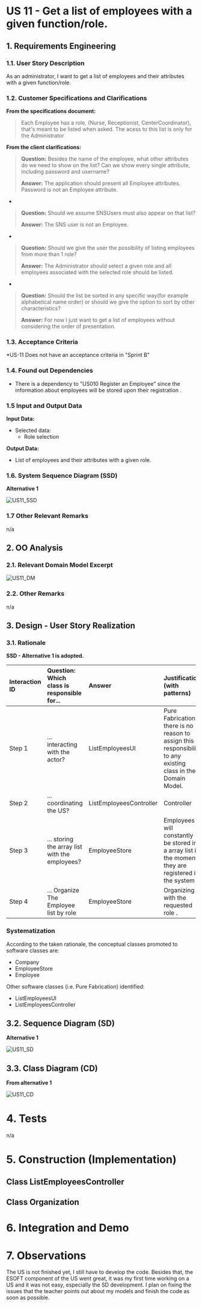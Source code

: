 # US 11 - Get a list of employees with a given function/role.

## 1. Requirements Engineering


### 1.1. User Story Description


As an administrator, I want to get a list of employees and their attributes with a given function/role.



### 1.2. Customer Specifications and Clarifications 


**From the specifications document:**

>	Each Employee has a role, (Nurse, Receptionist, CenterCoordinator), that's meant to be listed when asked.
>	The acess to this list is only for the Administrator



**From the client clarifications:**

> **Question:** Besides the name of the employee, what other attributes do we need to show on the list? Can we show every single attribute, including password and username?
>  
> **Answer:**  The application should present all Employee attributes.
Password is not an Employee attribute.

-

> **Question:** Should we assume SNSUsers must also appear on that list?
>  
> **Answer:** The SNS user is not an Employee.
-

> **Question:** Should we give the user the possibility of listing employees from more than 1 role?
>
> **Answer:** The Administrator should select a given role and all employees associated with the selected role should be listed.
- 
> **Question:** Should the list be sorted in any specific way(for example alphabetical name order) or should we give the option to sort by other characteristics?
>
> **Answer:** For now I just want to get a list of employees without considering the order of presentation.



### 1.3. Acceptance Criteria


*US-11 Does not have an acceptance criteria in "Sprint B"


### 1.4. Found out Dependencies


* There is a dependency to "US010 Register an Employee" since the information about employees will be stored upon their registration .


### 1.5 Input and Output Data


**Input Data:**

	
* Selected data:
	* Role selection


**Output Data:**

* List of employees and their attributes with a given role.


### 1.6. System Sequence Diagram (SSD)

**Alternative 1**

![US11_SSD](US11_SSD.svg)



### 1.7 Other Relevant Remarks

n/a


## 2. OO Analysis

### 2.1. Relevant Domain Model Excerpt 

![US11_DM](US11_DM.svg)

### 2.2. Other Remarks

n/a


## 3. Design - User Story Realization 

### 3.1. Rationale

**SSD - Alternative 1 is adopted.**

| Interaction ID | Question: Which class is responsible for... | Answer  | Justification (with patterns)  |
|:-------------  |:--------------------- |:------------|:---------------------------- |
| Step 1  		 |	... interacting with the actor? | ListEmployeesUI   |  Pure Fabrication: there is no reason to assign this responsibility to any existing class in the Domain Model.           |
| 			Step 2  		 |	... coordinating the US? | ListEmployeesController | Controller                             |
| 		Step 3	  		 |	... storing the array list with the employees? | EmployeeStore   | Employees will constantly be stored in a array list in the moment they are registered in the system   |
| 			 Step 4 | ... Organize The Employee list by role | EmployeeStore | Organizing with the requested role . 		


### Systematization ##

According to the taken rationale, the conceptual classes promoted to software classes are: 

 * Company
 * EmployeeStore
 * Employee

Other software classes (i.e. Pure Fabrication) identified: 

 * ListEmployeesUI  
 * ListEmployeesController


## 3.2. Sequence Diagram (SD)

**Alternative 1**

![US11_SD](US11_SD.svg)


## 3.3. Class Diagram (CD)

**From alternative 1**

![US11_CD](US11_CD.svg)

# 4. Tests 

 <!-- **Test 1:** Check that it is not possible to create an instance of the Task class with null values. 

	@Test(expected = IllegalArgumentException.class)
		public void ensureNullIsNotAllowed() {
		Task instance = new Task(null, null, null, null, null, null, null);
	}
	

**Test 2:** Check that it is not possible to create an instance of the Task class with a reference containing less than five chars - AC2. 

	@Test(expected = IllegalArgumentException.class)
		public void ensureReferenceMeetsAC2() {
		Category cat = new Category(10, "Category 10");
		
		Task instance = new Task("Ab1", "Task Description", "Informal Data", "Technical Data", 3, 3780, cat);
	}


*It is also recommended to organize this content by subsections.* -->
n/a

# 5. Construction (Implementation) 


## Class ListEmployeesController  
<!--
		public boolean createTask(String ref, String designation, String informalDesc, 
			String technicalDesc, Integer duration, Double cost, Integer catId)() {
		
			Category cat = this.platform.getCategoryById(catId);
			
			Organization org;
			// ... (omitted)
			
			this.task = org.createTask(ref, designation, informalDesc, technicalDesc, duration, cost, cat);
			
			return (this.task != null);
		}
-->

## Class Organization

<!--
		public Task createTask(String ref, String designation, String informalDesc, 
			String technicalDesc, Integer duration, Double cost, Category cat)() {
		
	
			Task task = new Task(ref, designation, informalDesc, technicalDesc, duration, cost, cat);
			if (this.validateTask(task))
				return task;
			return null;
		}

-->

# 6. Integration and Demo 
<!--
* A new option on the Employee menu options was added.

* Some demo purposes some tasks are bootstrapped while system starts.

-->
# 7. Observations

The US is not finished yet, I still have to develop the code. Besides that, the ESOFT component of the US went great, it was my first time working on a US and it was not easy, especially the SD development. I plan on fixing the issues
that the teacher points out about my models and finish the code as soon as possible.






